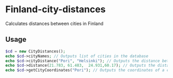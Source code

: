 # Finland-city-distances
Calculates distances between cities in Finland

## Usage
```php
$cd = new CityDistances();
echo $cd->cityNames; // Outputs list of cities in the database
echo $cd->cityDistance("Pori", "Helsinki"); // Outputs the distance between two cities in kilometers (374.92202880166)
echo $cd->distance(21.783, 61.483,  24.931,60.17); // Outputs the distance between two coordinates (lat, lng)
echo $cd->getCityCoordinates("Pori"); // Outputs the coordinates of a city array(2) { [0]=> float(21.783) [1]=> float(61.483) }
```
